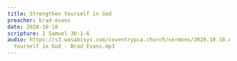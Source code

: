 ```yaml
---
title: Strengthen Yourself in God
preacher: brad-evans
date: 2020-10-18
scripture: 1 Samuel 30:1-6
audio: https://s3.wasabisys.com/coventrypca.church/sermons/2020.10.18.A Strengthen
  Yourself in God - Brad Evans.mp3
---
```

